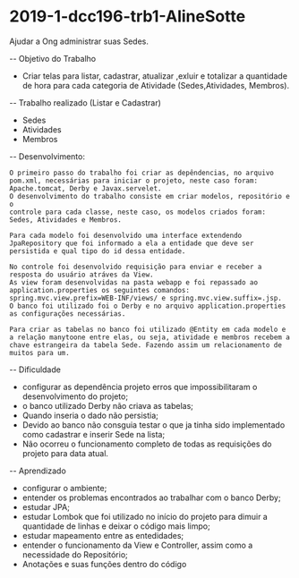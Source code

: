 # 2019-1-dcc196-trb1-AlineSotte

Ajudar a Ong administrar suas Sedes.

-- Objetivo do Trabalho
  - Criar telas para listar, cadastrar, atualizar ,exluir e totalizar a quantidade de hora para cada categoria de Atividade (Sedes,Atividades, Membros).

-- Trabalho realizado (Listar e Cadastrar)
- Sedes
- Atividades
- Membros

-- Desenvolvimento:
   
    O primeiro passo do trabalho foi criar as depêndencias, no arquivo pom.xml, necessárias para iniciar o projeto, neste caso foram: Apache.tomcat, Derby e Javax.servelet.
    O desenvolvimento do trabalho consiste em criar modelos, repositório e o 
    controle para cada classe, neste caso, os modelos criados foram: Sedes, Atividades e Membros.

    Para cada modelo foi desenvolvido uma interface extendendo JpaRepository que foi informado a ela a entidade que deve ser persistida e qual tipo do id dessa entidade.

    No controle foi desenvolvido requisição para enviar e receber a resposta do usuário atráves da View.
    As view foram desenvolvidas na pasta webapp e foi repassado ao application.properties os seguintes comandos: spring.mvc.view.prefix=WEB-INF/views/ e spring.mvc.view.suffix=.jsp.
    O banco foi utilizado foi o Derby e no arquivo application.properties as configurações necessárias.

    Para criar as tabelas no banco foi utilizado @Entity em cada modelo e a relação manytoone entre elas, ou seja, atividade e membros recebem a chave estrangeira da tabela Sede. Fazendo assim um relacionamento de muitos para um.

-- Dificuldade 

 - configurar as dependência projeto erros que impossibilitaram o desenvolvimento do projeto;
 - o banco utilizado Derby não criava as tabelas;
 - Quando inseria o dado não persistia;
 - Devido ao banco não consguia testar o que ja tinha sido implementado como cadastrar e inserir Sede na lista;
 - Não ocorreu o funcionamento completo de todas as requisições do projeto para data atual.
 
 -- Aprendizado

 - configurar o ambiente;
 - entender os problemas encontrados ao trabalhar com o banco Derby;
 -  estudar JPA;
 -  estudar Lombok que foi utilizado no início do projeto para dimuir a quantidade de linhas e deixar o código mais limpo;
 -  estudar mapeamento entre as entedidades;
 - entender o funcionamento da View e Controller, assim como a necessidade do Repositório; 
 - Anotações e suas funções dentro do código
